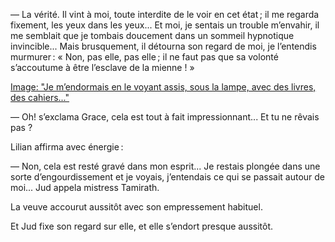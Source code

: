 — La vérité. Il vint à moi, toute interdite de le voir en cet état ; il me regarda fixement, les yeux dans les yeux... Et moi, je sentais un trouble m’envahir, il me semblait que je tombais doucement dans un sommeil hypnotique invincible... Mais brusquement, il détourna son regard de moi, je l’entendis murmurer : « Non, pas elle, pas elle ; il ne faut pas que sa volonté s’accoutume à être l’esclave de la mienne ! »
 
[Image: "Je m’endormais en le voyant assis, sous la lampe, avec des livres, des cahiers..."](../images/1-page-191.JPG)

— Oh! s’exclama Grace, cela est tout à fait impressionnant... Et tu ne
rêvais pas ?

Lilian affirma avec énergie :

— Non, cela est resté gravé dans mon esprit... Je restais plongée dans
une sorte d’engourdissement et je voyais, j’entendais ce qui se passait autour de moi... Jud appela mistress Tamirath.

La veuve accourut aussitôt avec son empressement habituel.

Et Jud fixe son regard sur elle, et elle s’endort presque aussitôt.
